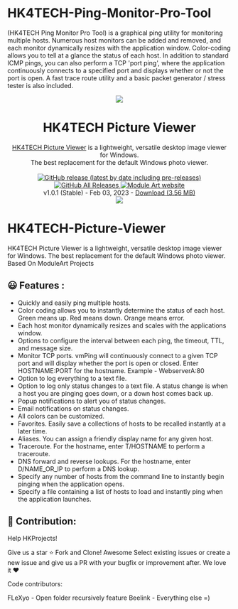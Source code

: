 # HK4TECH-Ping-Monitor-Pro-Tool
(HK4TECH Ping Monitor Pro Tool)
is a graphical ping utility for monitoring multiple hosts. Numerous host monitors can be added and removed, and each monitor dynamically resizes with the application window. Color-coding allows you to tell at a glance the status of each host. In addition to standard ICMP pings, you can also perform a TCP 'port ping', where the application continuously connects to a specified port and displays whether or not the port is open. A fast trace route utility and a basic packet generator / stress tester is also included.

<p align="center">
  <img src="/hk4tech-picture-viewer/resources/hk icon 2/picture_hk.png">
</p>
<h1 align="center">HK4TECH Picture Viewer</h1>

<p align="center">
  <a href="https://hk4tech.com/home/HK4TECH-Picture-Viewer">HK4TECH Picture Viewer</a> is a lightweight, versatile desktop image viewer for Windows.<br>The best replacement for the default Windows photo viewer.
  <br><br>
  <a href="https://github.com/AhmedNasserHK/HK4TECH-Picture-Viewer/releases">
    <img alt="GitHub release (latest by date including pre-releases)" src="https://img.shields.io/github/v/release/AhmedNasserHK/HK4TECH-Picture-Viewer?include_prereleases">
    <img alt="GitHub All Releases" src="https://img.shields.io/github/downloads/AhmedNasserHK/HK4TECH-Picture-Viewer/total">
  </a>
  <a href="https://hk4tech.com">
    <img alt="Module Art website" src="https://img.shields.io/badge/www-HKProjects-%2300BCD4">
  </a>
  <a href="https://hk4tech.com/home/HK4TECH-Picture-Viewer">
  </a>
  <br>
  v1.0.1 (Stable) - Feb 03, 2023 - <a href="https://github.com/AhmedNasserHK/HK4TECH-Picture-Viewer/releases/download/1.0.1.0/HK4TECHPictureViewer-Setup.exe">Download (3.56 MB)</a>
  <br>
    </a>
    <a href="https://hk4tech.com/home/HK4TECH-Picture-Viewer">
    <img src="/hk4tech-picture-viewer/resources/SS/Screenshot.png">
  </a>
</p>


# HK4TECH-Picture-Viewer
HK4TECH Picture Viewer is a lightweight, versatile desktop image viewer for Windows. The best replacement for the default Windows photo viewer. Based On ModuleArt Projects

## 😃 Features :

* Quickly and easily ping multiple hosts.
* Color coding allows you to instantly determine the status of each host. Green means up. Red means down. Orange means error.
* Each host monitor dynamically resizes and scales with the applications window.
* Options to configure the interval between each ping, the timeout, TTL, and message size.
* Monitor TCP ports. vmPing will continuously connect to a given TCP port and will display whether the port is open or closed. Enter HOSTNAME:PORT for the hostname. Example - WebserverA:80
* Option to log everything to a text file.
* Option to log only status changes to a text file. A status change is when a host you are pinging goes down, or a down host comes back up.
* Popup notifications to alert you of status changes.
* Email notifications on status changes.
* All colors can be customized.
* Favorites. Easily save a collections of hosts to be recalled instantly at a later time.
* Aliases. You can assign a friendly display name for any given host.
* Traceroute. For the hostname, enter T/HOSTNAME to perform a traceroute.
* DNS forward and reverse lookups. For the hostname, enter D/NAME_OR_IP to perform a DNS lookup.
* Specify any number of hosts from the command line to instantly begin pinging when the application opens.
* Specify a file containing a list of hosts to load and instantly ping when the application launches.



## 🔨 Contribution:
Help HKProjects!

Give us a star ⭐
Fork and Clone! Awesome
Select existing issues or create a new issue and give us a PR with your bugfix or improvement after. We love it ❤


Code contributors:

FLeXyo - Open folder recursively feature
Beelink - Everything else =)
